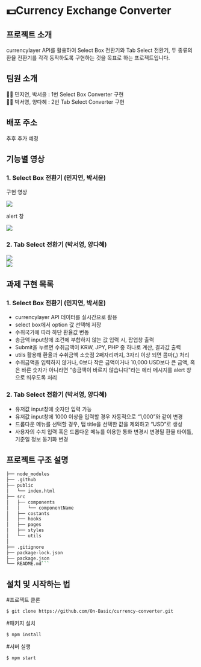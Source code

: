 # 💵Currency Exchange Converter

## 프로젝트 소개

currencylayer API를 활용하여 Select Box 전환기와 Tab Select 전환기, 두 종류의 환율 전환기를 각각 동작하도록 구현하는 것을 목표로 하는 프로젝트입니다.

## 팀원 소개

🏃‍♂️ 민지연, 박서윤 : 1번 Select Box Converter 구현 <br/>
🏃‍♀️ 박서영, 양다혜 : 2번 Tab Select Converter 구현

## 배포 주소

추후 추가 예정

## 기능별 영상

### 1. Select Box 전환기 (민지연, 박서윤)

구현 영상<br/>

<img src="https://user-images.githubusercontent.com/53133662/151083076-0cad58cc-a165-47fb-a38b-8590f1ab2813.gif">

alert 창<br/>

<img src="https://user-images.githubusercontent.com/53133662/151083796-51247a9a-ecad-45f0-b104-4d31f15719bb.png">

<br/>

### 2. Tab Select 전환기 (박서영, 양다혜)

<img src ="https://user-images.githubusercontent.com/58350897/151088039-12fa6431-ffc7-49e7-8040-3505100a00e4.gif">

<br>

<img src="https://user-images.githubusercontent.com/58350897/151088116-c83040f1-afd1-4242-875e-0287b85ccbe1.gif">

<br/>

## 과제 구현 목록

### 1. Select Box 전환기 (민지연, 박서윤)

- currencylayer API 데이터를 실시간으로 활용
- select box에서 option 값 선택해 저장
- 수취국가에 따라 하단 환율값 변동
- 송금액 input창에 조건에 부합하지 않는 값 입력 시, 팝업창 출력
- Submit을 누르면 수취금액이 KRW, JPY, PHP 중 하나로 계산, 결과값 출력
- utils 활용해 환율과 수취금액 소숫점 2째자리까지, 3자리 이상 되면 콤마(,) 처리
- 수취금액을 입력하지 않거나, 0보다 작은 금액이거나 10,000 USD보다 큰 금액, 혹은 바른 숫자가 아니라면 “송금액이 바르지 않습니다"라는 에러 메시지를 alert 창으로 띄우도록 처리

### 2. Tab Select 전환기 (박서영, 양다혜)

- 유저값 input창에 숫자만 입력 가능
- 유저값 input창에 1000 이상을 입력할 경우 자동적으로 “1,000”와 같이 변경
- 드롭다운 메뉴를 선택할 경우, 탭 title을 선택한 값을 제외하고 “USD”로 생성
- 사용자의 수치 입력 혹은 드롭다운 메뉴를 이용한 통화 변경시 변경될 환율 타이틀, 기준일 정보 동기화 변경

## 프로젝트 구조 설명

````bash
├── node_modules
├── .github
├── public
│   └── index.html
├── src
│   ├── components
│   │   └── componentName
│   ├── costants
│   ├── hooks
│   ├── pages
│   ├── styles
│   └── utils
│
├── .gitignore
├── package-lock.json
├── package.json
└── README.md```


````

## 설치 및 시작하는 법

#프로젝트 클론

```
$ git clone https://github.com/On-Basic/currency-converter.git
```

#패키지 설치

```
$ npm install
```

#서버 실행

```
$ npm start
```
